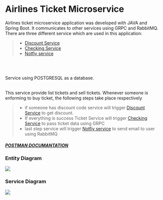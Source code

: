# Airlines Ticket Microservice

Airlines ticket microservice application was developed with JAVA and Spring Boot. It communicates to other services using GRPC and RabbitMQ. There are three different service which are used in this application:

> - <a href= "https://github.com/BeratYesbek/Airlines-Discount-Microservice">Discount Service</a>
> - <a href="https://github.com/BeratYesbek/Airlines-Checking-Microservice">Checking Service</a>
> - <a href="https://github.com/BeratYesbek/Airlines-Notification-Microservice">Notfiy service</a>
</br>
</br>

Service using POSTGRESQL as a database. 
</br>
</br>

This service provide list tickets and sell tickets. Whenever someone is enforming to buy ticket, the following steps take place respectively
> - if someone has discount code service will trigger <a href= "https://github.com/BeratYesbek/Airlines-Discount-Microservice">Discount Service</a> to get discount.
> - If everything is success Ticket Service will trigger <a href="https://github.com/BeratYesbek/Airlines-Checking-Microservice">Checking Service</a> to pass ticket data using GRPC
> - last step service will trigger <a href="https://github.com/BeratYesbek/Airlines-Notification-Microservice">Notfiy service</a> to send email to user using RabbitMQ

##### <a href="https://documenter.getpostman.com/view/16401804/2s8Z6zyrZe">POSTMAN DOCUMANTATION</a>

### Entity Diagram
<img src= "https://user-images.githubusercontent.com/77804034/210167129-9bc14dd0-ae4f-4fbf-b374-ee17921bfbd2.png"/>

### Service Diagram
<img src= "https://user-images.githubusercontent.com/77804034/210167148-06b47da3-17b2-410c-88ee-ea0e6b7a0158.png"/>
